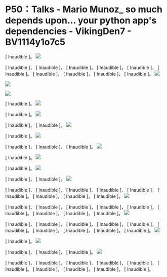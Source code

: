 # P50：Talks - Mario Munoz_ so much depends upon... your python app's dependencies - VikingDen7 - BV1114y1o7c5

 [ Inaudible ]。
![](img/0ec22d4e0cc12cb45b9033e28d6a2a35_1.png)

 [ Inaudible ]， [ Inaudible ]， [ Inaudible ]， [ Inaudible ]， [ Inaudible ]， [ Inaudible ]。 [ Inaudible ]， [ Inaudible ]， [ Inaudible ]， [ Inaudible ]。
![](img/0ec22d4e0cc12cb45b9033e28d6a2a35_3.png)

![](img/0ec22d4e0cc12cb45b9033e28d6a2a35_4.png)

![](img/0ec22d4e0cc12cb45b9033e28d6a2a35_5.png)

 [ Inaudible ]。
![](img/0ec22d4e0cc12cb45b9033e28d6a2a35_7.png)

 [ Inaudible ]。
![](img/0ec22d4e0cc12cb45b9033e28d6a2a35_9.png)

 [ Inaudible ]， [ Inaudible ]。
![](img/0ec22d4e0cc12cb45b9033e28d6a2a35_11.png)

 [ Inaudible ]。
![](img/0ec22d4e0cc12cb45b9033e28d6a2a35_13.png)

 [ Inaudible ]， [ Inaudible ]， [ Inaudible ]。
![](img/0ec22d4e0cc12cb45b9033e28d6a2a35_15.png)

 [ Inaudible ]。
![](img/0ec22d4e0cc12cb45b9033e28d6a2a35_17.png)

 [ Inaudible ]。
![](img/0ec22d4e0cc12cb45b9033e28d6a2a35_19.png)

 [ Inaudible ]， [ Inaudible ]。
![](img/0ec22d4e0cc12cb45b9033e28d6a2a35_21.png)

 [ Inaudible ]， [ Inaudible ]， [ Inaudible ]， [ Inaudible ]， [ Inaudible ]， [ Inaudible ]。 [ Inaudible ]， [ Inaudible ]， [ Inaudible ]。
![](img/0ec22d4e0cc12cb45b9033e28d6a2a35_23.png)

 [ Inaudible ]， [ Inaudible ]， [ Inaudible ]， [ Inaudible ]， [ Inaudible ]， [ Inaudible ]。 [ Inaudible ]， [ Inaudible ]， [ Inaudible ]。
![](img/0ec22d4e0cc12cb45b9033e28d6a2a35_25.png)

 [ Inaudible ]， [ Inaudible ]， [ Inaudible ]， [ Inaudible ]， [ Inaudible ]， [ Inaudible ]。 [ Inaudible ]， [ Inaudible ]， [ Inaudible ]， [ Inaudible ]。
![](img/0ec22d4e0cc12cb45b9033e28d6a2a35_27.png)

 [ Inaudible ]。
![](img/0ec22d4e0cc12cb45b9033e28d6a2a35_29.png)

 [ Inaudible ]， [ Inaudible ]， [ Inaudible ]。
![](img/0ec22d4e0cc12cb45b9033e28d6a2a35_31.png)

 [ Inaudible ]， [ Inaudible ]， [ Inaudible ]， [ Inaudible ]， [ Inaudible ]， [ Inaudible ]。 [ Inaudible ]， [ Inaudible ]， [ Inaudible ]， [ Inaudible ]。